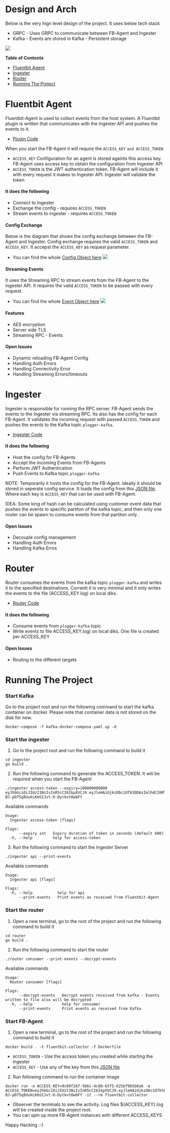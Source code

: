 # Design and Arch
Below is the very hign level design of the project. It uses below tech stack
- GRPC - Uses GRPC to communicate between FB-Agent and  Ingester
- Kafka - Events are stored in Kafka - Persistent storage

![](images/untitled@2x.png)


**Table of Contents**

- [Fluentbit Agent](#fluentbit-agent)
- [Ingester](#ingester)
- [Router](#router)
- [Running The Project](#running-the-project)


# Fluentbit Agent
Fluentbit-Agent is used to collect events from the host system. A Fluentbit plugin is written that communicates with the Ingester API and pushes the events to it.  
- [Plugin Code](https://github.ibm.com/Gufran-Baig/fargo-fb-poc/tree/master/fluentbit-collector/plugin)

When you start the FB-Agent it will require the `ACCESS_KEY` `and ACCESS_TOKEN` 
- `ACCESS_KEY` Configuration for an agent is stored againts this access key. FB-Agent uses access key to obtain the configuration from Ingester API 
- `ACCESS_TOKEN` is the JWT authentication token. FB-Agent will include it with every request it makes to Ingester API. Ingester will validate the token

#### It does the following
- Connect to Ingester
- Exchange the config - requires `ACCESS_TOKEN`
- Stream events to ingester - requires `ACCESS_TOKEN`


#### Config Exchange 
Below is the diagram that shows the config exchange between the FB-Agent and Ingester. Config exchange requires the valid `ACCESS_TOKEN` and `ACCESS_KEY`. It accepst the `ACCESS_KEY` as request parameter.
- You can find the whole [Config Object here](https://github.ibm.com/Gufran-Baig/fargo-fb-poc/blob/master/api/api.proto#L21)
![](images/Config%20Exchange%402x.png)


#### Streaming Events 
It uses the Streaming RPC to stream events from the FB-Agent to the ingester API. It requires the valid `ACCESS_TOKEN` to be passed with every request.
- You can find the whole [Event Object here](https://github.ibm.com/Gufran-Baig/fargo-fb-poc/blob/master/api/api.proto#L8)
![](images/Events@2x.png)


#### Features 
- AES encryption
- Server side TLS 
- Streaming RPC - Events 


#### Open Issues
- Dynamic reloading FB-Agent Config 
- Handling Auth Errors
- Handling Connectivity Error
- Handling Streaming Errors/timeouts 

# Ingester
Ingester is responsible for running the RPC server. FB-Agent sends the events to the Ingester via streaming RPC. Its also has the config for each FB-Agent. It validates the incoming request with passed `ACCESS_TOKEN` and pushes the events to the Kafka topic `plogger-kafka`.

- [Ingester Code](https://github.ibm.com/Gufran-Baig/fargo-fb-poc/tree/master/ingester)

#### It does the following 
- Host the config for FB-Agents
- Accept the incoming Events from FB-Agents
- Perform JWT Authentication
- Push Events to Kafka topic `plogger-kafka`

NOTE: Temporarily it hosts the config for the FB-Agent. Ideally it should be stored in seperate config service. It loads the config from this [JSON file](https://github.ibm.com/Gufran-Baig/fargo-fb-poc/blob/master/access-tokens-db.json). Where each key is `ACCESS_KEY` that can be used with FB-Agent.

IDEA: Some king of hash can be calculated using customer event data that pushes the events to specific partiton of the kafka topic, and then only one router can be spawn to consume events from that partiton only .

#### Open Issues
- Decouple config management
- Handling Auth Errors
- Handling Kafka Erros

# Router
Router consumes the events from the kafka topic `plogger-kafka` and writes it to the specified destinations. Currenlt it is very minimal and it only writes the events to the file (ACCESS_KEY.log) on local diks. 

- [Router Code](https://github.ibm.com/Gufran-Baig/fargo-fb-poc/tree/master/router)

#### It does the following 
- Consume events from `plogger-kafka` topic
- Write events to file ACCESS_KEY.log) on local diks. One file is created per ACCESS_KEY

#### Open Issues
- Routing to the different targets

# Running The Project 
### Start Kafka
Go to the project root and run the following command to start the kafka container on docker. Please note that container data is not stored on the disk for now. 
```
docker-compose -f kafka-docker-compose.yaml up -d
```

### Start the ingester
1. Go to the project root and run the following command  to build it
```
cd ingester
go build .
```


2. Run the following command to generate the ACCESS_TOKEN. It will be required when you start the FB-Agent
```
./ingester access-token --expiry=100000000000 
eyJhbGciOiJIUzI1NiIsInR5cCI6IkpXVCJ9.eyJleHAiOjkzODc1OTk5ODAsImlhdCI6MTYyMTMyMDM0OSwicm9sZSI6IiJ9.8Rpy5M2l-BJ-pD75q8UukLKmSIJvt-O-DytkvtOwbFY
```

Available commands 
```
Usage:
  Ingester access-token [flags]

Flags:
      --expiry int   Expiry duration of token in seconds (default 600)
  -h, --help         help for access-token
```


3. Run the following command to start the Ingester Server 
```
./ingester api --print-events 
```

Available commands
```
Usage:
  Ingester api [flags]

Flags:
  -h, --help           help for api
      --print-events   Print events as received from Fluentbit-Agent
```

### Start the router
1. Open a new terminal, go to the root of the project and run the following command to build it
```
cd router
go build .
```

2. Run the following command to start the router 
```
./router consumer --print-events --decrypt-events
```

Available commands
```
Usage:
  Router consumer [flags]

Flags:
      --decrypt-events   Decrypt events received from kafka - Events written to file also will be decrypted
  -h, --help             help for consumer
      --print-events     Print events as received from Kafka
```

### Start FB-Agent
1. Open a new terminal, go to the root of the project and run the following command to build it
```
docker build . -t fluentbit-collector -f Dockerfile
```

- `ACCESS_TOKEN` - Use the access token you created while starting the ingester
- `ACCESS_KEY` - Use any of the key from this [JSON file](https://github.ibm.com/Gufran-Baig/fargo-fb-poc/blob/master/access-tokens-db.json)

2. Run following command to run the container image
```
docker run -e ACCESS_KEY=9c60f26f-5b6c-4c80-b5f5-625bf965b6a6 -e ACCESS_TOKEN=eyJhbGciOiJIUzI1NiIsInR5cCI6IkpXVCJ9.eyJleHAiOjkzODc1OTk5ODAsImlhdCI6MTYyMTMyMDM0OSwicm9sZSI6IiJ9.8Rpy5M2l-BJ-pD75q8UukLKmSIJvt-O-DytkvtOwbFY -it --rm fluentbit-collector
```

- Observer the terminals to see the activity. Log files ${ACCESS_KEY}.log will be created inside the project root.
- You can spin up more FB-Agent instances with different ACCESS_KEYS

Happy Hacking :-)
